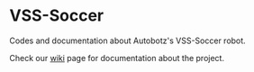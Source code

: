 # VSS-Soccer 

Codes and documentation about Autobotz's VSS-Soccer robot. 

Check our [wiki](https://github.com/UFMG-Autobotz/VSS-Soccer/wiki) page for documentation about the project. 
